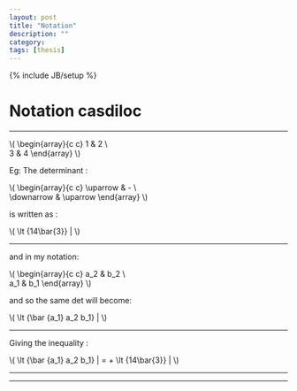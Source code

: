 ```yaml
---
layout: post
title: "Notation"
description: ""
category:
tags: [thesis]
---
```

{% include JB/setup %}

# Notation casdiloc
-------------------

\\( \begin{array}{c c}
    1 & 2  \\\
    3 & 4
\end{array} \\)

Eg: The determinant :

\\( \begin{array}{c c}
       \uparrow & -  \\\
       \downarrow & \uparrow
\end{array} \\)

is written as :

\\( \lt {14\bar{3}} | \\)

-------------------------------

and in my notation:

\\( \begin{array}{c c}
    a_2 & b_2  \\\
    a_1 & b_1
\end{array} \\)

and so the same det will become:

\\( \lt {\bar {a_1} a_2 b_1} | \\)

-------------------------------

Giving the inequality :

\\( \lt {\bar {a_1} a_2 b_1} | = + \lt {14\bar{3}} |  \\)

-------------------------------
-------------------------------
